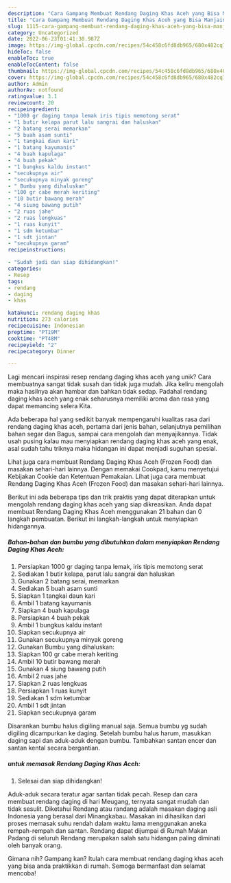 ```yaml
---
description: "Cara Gampang Membuat Rendang Daging Khas Aceh yang Bisa Manjain Lidah"
title: "Cara Gampang Membuat Rendang Daging Khas Aceh yang Bisa Manjain Lidah"
slug: 1115-cara-gampang-membuat-rendang-daging-khas-aceh-yang-bisa-manjain-lidah
category: Uncategorized
date: 2022-06-23T01:41:30.987Z
image: https://img-global.cpcdn.com/recipes/54c458c6fd8db965/680x482cq70/rendang-daging-khas-aceh-foto-resep-utama.jpg
hideToc: false
enableToc: true
enableTocContent: false
thumbnail: https://img-global.cpcdn.com/recipes/54c458c6fd8db965/680x482cq70/rendang-daging-khas-aceh-foto-resep-utama.jpg
cover: https://img-global.cpcdn.com/recipes/54c458c6fd8db965/680x482cq70/rendang-daging-khas-aceh-foto-resep-utama.jpg
author: Admin
authorAv: notfound
ratingvalue: 3.1
reviewcount: 20
recipeingredient:
- "1000 gr daging tanpa lemak iris tipis memotong serat"
- "1 butir kelapa parut lalu sangrai dan haluskan"
- "2 batang serai memarkan"
- "5 buah asam sunti"
- "1 tangkai daun kari"
- "1 batang kayumanis"
- "4 buah kapulaga"
- "4 buah pekak"
- "1 bungkus kaldu instant"
- "secukupnya air"
- "secukupnya minyak goreng"
- " Bumbu yang dihaluskan"
- "100 gr cabe merah keriting"
- "10 butir bawang merah"
- "4 siung bawang putih"
- "2 ruas jahe"
- "2 ruas lengkuas"
- "1 ruas kunyit"
- "1 sdm ketumbar"
- "1 sdt jintan"
- "secukupnya garam"
recipeinstructions:

- "Sudah jadi dan siap dihidangkan!"
categories:
- Resep
tags:
- rendang
- daging
- khas

katakunci: rendang daging khas 
nutrition: 273 calories
recipecuisine: Indonesian
preptime: "PT19M"
cooktime: "PT48M"
recipeyield: "2"
recipecategory: Dinner

---
```





Lagi mencari inspirasi resep rendang daging khas aceh yang unik? Cara membuatnya sangat tidak susah dan tidak juga mudah. Jika keliru mengolah maka hasilnya akan hambar dan bahkan tidak sedap. Padahal rendang daging khas aceh yang enak seharusnya memiliki aroma dan rasa yang dapat memancing selera Kita.





Ada beberapa hal yang sedikit banyak mempengaruhi kualitas rasa dari rendang daging khas aceh, pertama dari jenis bahan, selanjutnya pemilihan bahan segar dan Bagus, sampai cara mengolah dan menyajikannya. Tidak usah pusing kalau mau menyiapkan rendang daging khas aceh yang enak,      asal sudah tahu triknya maka hidangan ini dapat menjadi suguhan spesial.














Lihat juga cara membuat Rendang Daging Khas Aceh (Frozen Food) dan masakan sehari-hari lainnya. Dengan memakai Cookpad, kamu menyetujui Kebijakan Cookie dan Ketentuan Pemakaian. Lihat juga cara membuat Rendang Daging Khas Aceh (Frozen Food) dan masakan sehari-hari lainnya.






Berikut ini ada beberapa tips dan trik praktis yang dapat diterapkan untuk mengolah rendang daging khas aceh yang siap dikreasikan. Anda dapat membuat Rendang Daging Khas Aceh menggunakan 21 bahan dan 0 langkah pembuatan. Berikut ini langkah-langkah untuk menyiapkan hidangannya.

<!--inarticleads1-->

##### Bahan-bahan dan bumbu yang dibutuhkan dalam menyiapkan Rendang Daging Khas Aceh:

1. Persiapkan 1000 gr daging tanpa lemak, iris tipis memotong serat
1. Sediakan 1 butir kelapa, parut lalu sangrai dan haluskan
1. Gunakan 2 batang serai, memarkan
1. Sediakan 5 buah asam sunti
1. Siapkan 1 tangkai daun kari
1. Ambil 1 batang kayumanis
1. Siapkan 4 buah kapulaga
1. Persiapkan 4 buah pekak
1. Ambil 1 bungkus kaldu instant
1. Siapkan secukupnya air
1. Gunakan secukupnya minyak goreng
1. Gunakan  Bumbu yang dihaluskan:
1. Siapkan 100 gr cabe merah keriting
1. Ambil 10 butir bawang merah
1. Gunakan 4 siung bawang putih
1. Ambil 2 ruas jahe
1. Siapkan 2 ruas lengkuas
1. Persiapkan 1 ruas kunyit
1. Sediakan 1 sdm ketumbar
1. Ambil 1 sdt jintan
1. Siapkan secukupnya garam


Disarankan bumbu halus digiling manual saja. Semua bumbu yg sudah digiling dicampurkan ke daging. Setelah bumbu halus harum, masukkan daging sapi dan aduk-aduk dengan bumbu. Tambahkan santan encer dan santan kental secara bergantian. 

<!--inarticleads2-->

#####  untuk memasak Rendang Daging Khas Aceh:


1. Selesai dan siap dihidangkan!

Aduk-aduk secara teratur agar santan tidak pecah. Resep dan cara membuat rendang daging di hari Meugang, ternyata sangat mudah dan tidak sesulit. Diketahui Rendang atau randang adalah masakan daging asli Indonesia yang berasal dari Minangkabau. Masakan ini dihasilkan dari proses memasak suhu rendah dalam waktu lama menggunakan aneka rempah-rempah dan santan. Rendang dapat dijumpai di Rumah Makan Padang di seluruh Rendang merupakan salah satu hidangan paling diminati oleh banyak orang. 

Gimana nih? Gampang kan? Itulah cara membuat rendang daging khas aceh yang bisa anda praktikkan di rumah. Semoga bermanfaat dan selamat mencoba!
